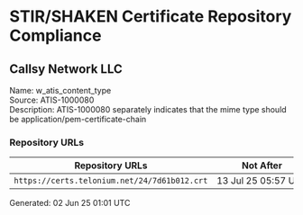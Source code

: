 # STIR/SHAKEN Certificate Repository Compliance

## Callsy Network LLC

Name: w_atis_content_type\
Source: ATIS-1000080\
Description: ATIS-1000080 separately indicates that the mime type should be application/pem-certificate-chain
### Repository URLs

| Repository URLs | Not After |  Problems | Link |
|-----------------|-----------|-----------|------|
| `https://certs.telonium.net/24/7d61b012.crt` | 13&#160;Jul&#160;25&#160;05:57&#160;UTC | true | [view](../../REPOS/cc950582d4660099c01857e6dc68e0fbbdfe69c5/README.md) |


Generated: 02 Jun 25 01:01 UTC